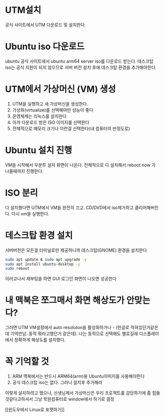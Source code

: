 
# UTM설치

공식 사이트에서 UTM 다운로드 및 설치한다.


# Ubuntu iso 다운로드

ubuntu 공식 사이트에서 ubuntu arm64 server iso를 다운로드 받는다. 
데스크탑 iso는 공식 지원이 되지 않으므로 서버 버전 설치 후에 데스크탑 환경을 추가해야한다.


# UTM에서 가상머신 (VM) 생성

1. UTM을 실행하고 새 가상머신을 생성한다.
2. 가상화(virtualize)를 선택해야만 성능이 좋다
3. 운영체제는 리눅스를 설치한다
4. 아까 다운로드 받은 ISO 이미지를 선택한다
5. 전체적으로 메모리 크기나 이런걸 선택한다(내 컴퓨터의 반정도로)


# Ubuntu  설치 진행

VM을 시작해서 우분투 설치 화면이 나온다. 전체적으로 다 설치해서 reboot now 가 나올때까지 진행한다.


# ISO 분리

다 설치했다면 UTM에서 VM을 완전히 끄고.
CD/DVD에서 iso제거하고 클리어해버린다.
다시 vm을 실행한다.



# 데스크탑 환경 설치

서버버전은 모든걸 터미널로만 제공하니까 데스크탑(GNOME) 환경을 설치한다

```bash
sudo apt update & sudo apt upgrade -y
sudo apt install ubuntu-desktop -y
sudo reboot
```

이러고나서 재부팅을 하면 GUI 로그인 화면이 나오면 성공한다




# 내 맥북은 쪼그매서 화면 해상도가 안맞는다?

그러면  UTM  VM설정에서 auto resoluton을 활성화하거나 - (한글로 적혀있던거같은데 기억안남..동적 뭐라고했던거 같은데).
나는 동적으로 선택해도 별로길래 디스플레이에서 정확하게 해상도를 설치했다.




# 꼭 기억할 것

1. ARM 맥북에서는 반드시 ARM64(arm)용 Ubuntu이미지를 사용해야한다
2. 공식 데스크탑 iso는 없다. 그러니 설치후 추가해라



이렇게 설치하려고 했으나, 
선생님께서 가상머신은 우리 프로젝트를 감당하기에 좀 힘들것같다고하셔서 그냥 학원컴퓨터로 window에서 하기로 결정

[[윈도우에서 Linux로 포맷하기]]